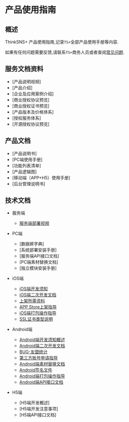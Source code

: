 # 产品使用指南

## 概述

ThinkSNS+ 产品使用指南,记录`TS+`全部产品使用手册等内容.

如果有任何问题需要反馈,请联系`TS+`商务人员或者查阅[常见问题](https://github.com/zhiyicx/thinksns-plus-help).

## 服务文档资料

* [产品说明视频]
* [产品介绍]
* [企业及应用案例介绍]
* [商业授权协议预览]
* [商业授权证书预览]
* [产品版本及价格体系]
* [授权服务体系]
* [开源授权协议预览]

## 产品文档

* [产品说明书]
* [PC端使用手册]
* [功能列表清单]
* [产品逻辑图]
* [移动端（APP+H5）使用手册]
* [后台管理说明书]

## 技术文档

* 服务端
	* [服务端部署视频](http://www.thinksns.com/reader/100.html)

* PC端
	* [数据裤字典]
	* [系统部署安装手册]
	* [服务端API接口文档]
	* [PC端素材替换文档]
	* [独立模块安装手册]

* iOS端
	* [iOS端开发须知](./技术文档/iOS端/README.md)
	* [iOS端二次开发文档](./技术文档/iOS端/Thinksns%20Plus%20Document)
	* [上架所需资料](./技术文档/iOS端/上架所需资料.md)
	* [APP Store上架指导](./技术文档/iOS端/APPStore上架指导.md)
	* [iOS端打包操作指导](http://www.jianshu.com/p/9df7d8930a3e)
	* [SSL证书类型说明](./技术文档/iOS端/SSL证书类型说明.md)

* Android端
	* [Android端开发须知概述](./技术文档/Android-Platform/README.md)
	* [Android端二次开发文档](./技术文档/Android-Platform/SecondaryDevelopmentTutorial.md)
	* [BUG-友盟统计](https://passport.umeng.com/signup)
	* [第三方账号申请指导](./技术文档/Android-Platform/document/tutorial/AppPackageInfoTutorial.md)
	* [Android端素材替换文档](./技术文档/Android-Platform/document/tutorial/SecondaryDevelopmentResourceReplaceTutorial.md)
	* [Android签名文件](./技术文档/Android-Platform/document/tutorial/AndroidCreateSignatureFileTutorial.md)
	* [Android端打包操作指导](./技术文档/Android-Platform/document/tutorial/AndroidPackageTutorial.md)
	* [Android端API接口文档](./技术文档/Android-Platform/document/app/API.md)

* H5端
	* [H5端开发概述]
	* [H5端开发注意事项]
	* [H5端API接口文档]
